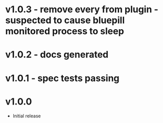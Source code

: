 # v1.0.3 - remove every from plugin - suspected to cause bluepill monitored process to sleep
# v1.0.2 - docs generated
# v1.0.1 - spec tests passing
# v1.0.0
* Initial release 
